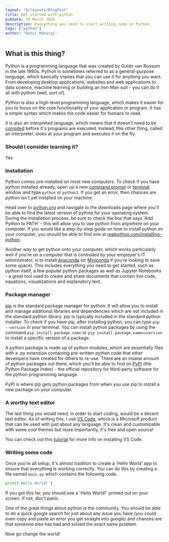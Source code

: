 ```yaml
---
layout: "@/layouts/BlogPost"
title: Get started with python
pubDate: 29 March 2020
description: Everything you need to start writing code in Python.
tags: ["python"]
author: "Ratul Maharaj"
---
```


## What is this thing?

Python is a programming language that was created by Guido van Rossum in the late 1980s. Python is sometimes referred to as a general-purpose language, which basically implies that you can use it for anything you want. From developing desktop applications, websites and web applications to data science, machine learning or building an Iron Man suit - you can do it all with python (well, sort of).

Python is also a high-level programming language, which makes it easier for you to focus on the core functionality of your application or program. It has a simple syntax which makes the code easier for humans to read.

It is also an interpreted language, which means that it doesn't need to be <a target="_blank" href="https://www.webopedia.com/TERM/C/compile.html">compiled</a> before it's programs are executed. Instead, this other thing, called an interpreter, looks at your program and executes it on the fly.

### Should I consider learning it?

Yes

### Installation

Python comes pre-installed on most new computers. To check if you have python installed already, open up a new <a target="_blank" href="https://www.wikihow.com/Open-the-Command-Prompt-in-Windows">command prompt</a> or <a target="_blank" href="https://www.wikihow.com/Open-a-Terminal-Window-in-Mac">terminal</a> window and type `python` or `python3`. If you get an error, then chances are python isn't yet installed on your machine.

Head over to <a target="_blank" href="https://www.python.org/">python.org</a> and navigate to the downloads page where you'll be able to find the latest version of python for your operating system. During the installation process, be sure to check the box that says 'Add Python to PATH' - this will allow you to use python from anywhere on your computer. If you would like a step-by-step guide on how to install python on your computer, you should be able to find one at <a target="_blank" href="https://realpython.com/installing-python/">realpython.com/installing-python</a>.

Another way to get python onto your computer, which works particularly well if you're on a computer that is controlled by your employer's IT administrator, is to install <a href="https://www.anaconda.com/distribution/">Anaconda</a> (or <a target="_blank" href="https://docs.conda.io/en/latest/miniconda.html">Miniconda</a> if you're looking to save some space). This includes everything you need to get started, such as python itself, a few popular python packages as well as Jupyter Notebooks - a great tool used to create and share documents that contain live code, equations, visualizations and explanatory text.

### Package manager

[pip](https://pip.pypa.io/en/stable/) is the standard package manager for python. It will allow you to install and manage additional libraries and dependencies which are not included in the standard python library. pip is typically included in the standard python installer. To check if you have pip, after installing python, you can type `pip --version` in your terminal. You can install python packages by using the command `pip install package_name` or `pip install package_name==version` to install a specific version of a package.

A python package is made up of python modules, which are essentially files with a .py extension containing pre-written python code that other developers have created for others to re-use. There are an insane amount of python packages out there, which you'll be able to find on <a target="_blank" href="https://pypi.org/">PyPI</a> (the Python Package Index) - the official repository for third-party software for the python programming language.

PyPI is where pip gets python packages from when you use pip to install a new package on your computer.

### A worthy text editor

The last thing you would need, in order to start coding, would be a decent text editor. As of writing this, I use <a target="_blank" href="https://code.visualstudio.com/">VS Code</a>, which is a Microsoft product that can be used with just about any language. It's clean and customizable with some cool themes but more importantly, it's free and open source!

You can check out this <a target="_blank" href="https://code.visualstudio.com/docs/python/python-tutorial">tutorial</a> for more info on installing VS Code.

### Writing some code

Once you're all setup, it's almost tradition to create a 'Hello World' app to ensure that everything is working correctly. You can do this by creating a file named `main.py` which contains the following code.

```py
print('Hello World!')
```

If you got this far, you should see a 'Hello World!' printed out on your screen. If not, don't panic.

One of the great things about python is the community. You should be able to do a quick google search for just about any issue you have (you could even copy and paste an error you get straight into google) and chances are that someone else has had and solved the exact same problem.

Now go change the world!
